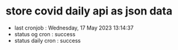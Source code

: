 # store covid daily api as json data

- last cronjob : Wednesday, 17 May 2023 13:14:37
- status og cron : success
- status daily cron : success
      
      